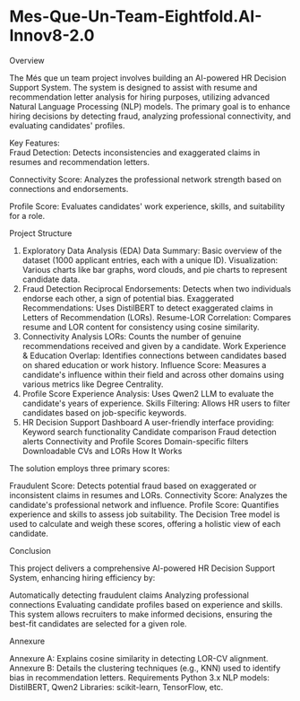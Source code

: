 # Mes-Que-Un-Team-Eightfold.AI-Innov8-2.0
Overview

The Més que un team project involves building an AI-powered HR Decision Support System. The system is designed to assist with resume and recommendation letter analysis for hiring purposes, utilizing advanced Natural Language Processing (NLP) models. The primary goal is to enhance hiring decisions by detecting fraud, analyzing professional connectivity, and evaluating candidates' profiles.

Key Features:   
Fraud Detection: Detects inconsistencies and exaggerated claims in resumes and recommendation letters.

Connectivity Score: Analyzes the professional network strength based on connections and endorsements.

Profile Score: Evaluates candidates' work experience, skills, and suitability for a role.

Project Structure

1. Exploratory Data Analysis (EDA)
Data Summary: Basic overview of the dataset (1000 applicant entries, each with a unique ID).
Visualization: Various charts like bar graphs, word clouds, and pie charts to represent candidate data.
2. Fraud Detection
Reciprocal Endorsements: Detects when two individuals endorse each other, a sign of potential bias.
Exaggerated Recommendations: Uses DistilBERT to detect exaggerated claims in Letters of Recommendation (LORs).
Resume-LOR Correlation: Compares resume and LOR content for consistency using cosine similarity.
3. Connectivity Analysis
LORs: Counts the number of genuine recommendations received and given by a candidate.
Work Experience & Education Overlap: Identifies connections between candidates based on shared education or work history.
Influence Score: Measures a candidate's influence within their field and across other domains using various metrics like Degree Centrality.
4. Profile Score
Experience Analysis: Uses Qwen2 LLM to evaluate the candidate's years of experience.
Skills Filtering: Allows HR users to filter candidates based on job-specific keywords.
5. HR Decision Support Dashboard
A user-friendly interface providing:
Keyword search functionality
Candidate comparison
Fraud detection alerts
Connectivity and Profile Scores
Domain-specific filters
Downloadable CVs and LORs
How It Works

The solution employs three primary scores:

Fraudulent Score: Detects potential fraud based on exaggerated or inconsistent claims in resumes and LORs.
Connectivity Score: Analyzes the candidate's professional network and influence.
Profile Score: Quantifies experience and skills to assess job suitability.
The Decision Tree model is used to calculate and weigh these scores, offering a holistic view of each candidate.

Conclusion

This project delivers a comprehensive AI-powered HR Decision Support System, enhancing hiring efficiency by:

Automatically detecting fraudulent claims
Analyzing professional connections
Evaluating candidate profiles based on experience and skills.
This system allows recruiters to make informed decisions, ensuring the best-fit candidates are selected for a given role.

Annexure

Annexure A: Explains cosine similarity in detecting LOR-CV alignment.
Annexure B: Details the clustering techniques (e.g., KNN) used to identify bias in recommendation letters.
Requirements
Python 3.x
NLP models: DistilBERT, Qwen2
Libraries: scikit-learn, TensorFlow, etc.







